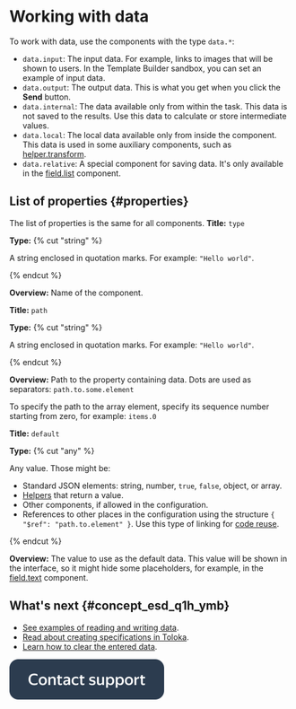 # Working with data

To work with data, use the components with the type `data.*`:

- `data.input`: The input data. For example, links to images that will be shown to users. In the Template Builder sandbox, you can set an example of input data.
- `data.output`: The output data. This is what you get when you click the **Send** button.
- `data.internal`: The data available only from within the task. This data is not saved to the results. Use this data to calculate or store intermediate values.
- `data.local`: The local data available only from inside the component. This data is used in some auxiliary components, such as [helper.transform](../reference/helper.transform.md).
- `data.relative`: A special component for saving data. It's only available in the [field.list](../reference/field.list.md) component.


## List of properties {#properties}

The list of properties is the same for all components.
**Title:** `type`

**Type:**
{% cut "string" %}

A string enclosed in quotation marks. For example: `"Hello world"`.

{% endcut %}



**Overview:** Name of the component.

**Title:** `path`

**Type:**
{% cut "string" %}

A string enclosed in quotation marks. For example: `"Hello world"`.

{% endcut %}



**Overview:**
Path to the property containing data. Dots are used as separators: `path.to.some.element`

To specify the path to the array element, specify its sequence number starting from zero, for example: `items.0`


**Title:** `default`

**Type:**
{% cut "any" %}

Any value. Those might be:
- Standard JSON elements: string, number, `true`, `false`, object, or array.
- [Helpers](../reference/helpers.md) that return a value.
- Other components, if allowed in the configuration.
- References to other places in the configuration using the structure `{ "$ref": "path.to.element" }`. Use this type of linking for [code reuse](../best-practices/reuse.md).

{% endcut %}



**Overview:**
The value to use as the default data.
This value will be shown in the interface, so it might hide some placeholders, for example, in the [field.text](../reference/field.text.md) component.


## What's next {#concept_esd_q1h_ymb}

- [See examples of reading and writing data](input-output-data.md).
- [Read about creating specifications in Toloka](create-specs.md).
- [Learn how to clear the entered data](clear-data.md).


[![](../_images/buttons/contact-support.svg)](../concepts/support.md)
